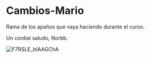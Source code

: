 # Cambios-Mario

Rama de los apaños que vaya haciendo durante el curso. 

Un cordial saludo,
Norbb.


![F7RSLE_bIAAGChA](https://github.com/n0rbb/Realimentados/assets/57144439/13dfff25-b7e8-4012-ac6b-2a5d68a53d0b)
